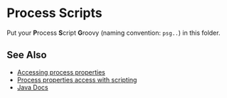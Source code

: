 # Process Scripts

Put your **P**rocess **S**cript **G**roovy (naming convention: `psg..`) in this folder.

## See Also

* [Accessing process properties](https://help.boomi.com/docs/atomsphere/integration/process%20building/int-accessing_process_properties_8ca24ed0-865a-45af-bd77-12e5d5076e3f/#:~:text=You%20can%20access%20Process%20Property,%E2%80%9Cpriority%E2%80%9D%20orders%20being%20mapped)
* [Process properties access with scripting](https://help.boomi.com/docs/atomsphere/integration/process%20building/c-atm-process_properties_access_with_scripting_1be3a8ea-c6c8-40a2-bf93-4adf6b8ee15f)
* [Java Docs](https://www.oracle.com/technical-resources/articles/java/javadoc-tool.html)
 